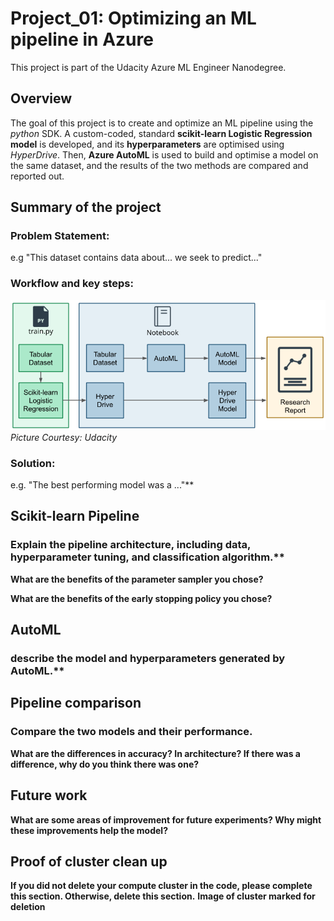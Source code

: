# Project_01: Optimizing an ML pipeline in Azure
This project is part of the Udacity Azure ML Engineer Nanodegree.

## Overview
The goal of this project is to create and optimize an ML pipeline using the _python_ SDK. A custom-coded, standard **scikit-learn Logistic Regression model** is developed, and its **hyperparameters** are optimised using _HyperDrive_. 
Then, **Azure AutoML** is used to build and optimise a model on the same dataset, and the results of the two methods are compared and reported out.

## Summary of the project

### Problem Statement: 
e.g "This dataset contains data about... we seek to predict..."

### Workflow and key steps:
![Project Workflow and key steps](https://github.com/s-navin/ML_Engineer_Azure_Udacity_ND00333/blob/main/01_optimise_AzureML_pipeline/assets/workflow-creating-and-optimizing-an-ml-pipeline.png)   
_Picture Courtesy: Udacity_

### Solution: 
e.g. "The best performing model was a ..."**

## Scikit-learn Pipeline

### Explain the pipeline architecture, including data, hyperparameter tuning, and classification algorithm.**

**What are the benefits of the parameter sampler you chose?**

**What are the benefits of the early stopping policy you chose?**

## AutoML
### describe the model and hyperparameters generated by AutoML.**

## Pipeline comparison
### Compare the two models and their performance. 
**What are the differences in accuracy? In architecture? If there was a difference, why do you think there was one?**

## Future work
**What are some areas of improvement for future experiments? Why might these improvements help the model?**

## Proof of cluster clean up
**If you did not delete your compute cluster in the code, please complete this section. Otherwise, delete this section.**
**Image of cluster marked for deletion**

